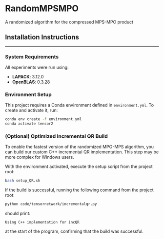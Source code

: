 # RandomMPSMPO
A randomized algorithm for the compressed MPS-MPO product

## Installation Instructions

---

### **System Requirements**
All experiments were run using:
- **LAPACK**: 3.12.0
- **OpenBLAS**: 0.3.28

### **Environment Setup**
This project requires a Conda environment defined in `environment.yml`. To create and activate it, run:

```bash
conda env create -f environment.yml
conda activate tensor2
```

### (Optional) Optimized Incremental QR Build
To enable the fastest version of the randomized MPO-MPS algorithm, you can build our custom C++ incremental QR implementation. This step may be more complex for Windows users.

With the environment activated, execute the setup script from the project root:

```bash
bash setup_QR.sh
```

If the build is successful, running the following command from the project root:

```bash
python code/tensornetwork/incrementalqr.py
```

should print:

```
Using C++ implementation for incQR
```

at the start of the program, confirming that the build was successful.


